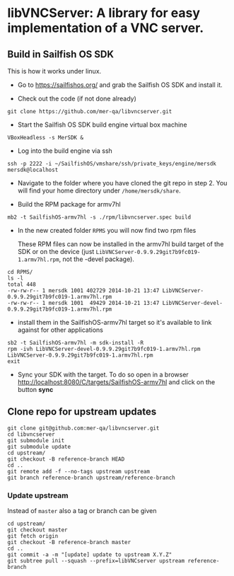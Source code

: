 # libVNCServer: A library for easy implementation of a VNC server.

## Build in Sailfish OS SDK
This is how it works under linux.

* Go to https://sailfishos.org/ and grab the Sailfish OS SDK and install it.

* Check out the code (if not done already)
```
git clone https://github.com/mer-qa/libvncserver.git
```

* Start the Sailfish OS SDK build engine virtual box machine
```
VBoxHeadless -s MerSDK &
```

* Log into the build engine via ssh
```
ssh -p 2222 -i ~/SailfishOS/vmshare/ssh/private_keys/engine/mersdk mersdk@localhost
```

* Navigate to the folder where you have cloned the git repo in step 2. You will find your home directory under ```/home/mersdk/share```.

* Build the RPM package for armv7hl
```
mb2 -t SailfishOS-armv7hl -s ./rpm/libvncserver.spec build
```

* In the new created folder ```RPMS``` you will now find two rpm files

   These RPM files can now be installed in the armv7hl build target of the SDK or on the device (just ```LibVNCServer-0.9.9.29git7b9fc019-1.armv7hl.rpm```, not the -devel package).
```
cd RPMS/
ls -l
total 448
-rw-rw-r-- 1 mersdk 1001 402729 2014-10-21 13:47 LibVNCServer-0.9.9.29git7b9fc019-1.armv7hl.rpm
-rw-rw-r-- 1 mersdk 1001  49429 2014-10-21 13:47 LibVNCServer-devel-0.9.9.29git7b9fc019-1.armv7hl.rpm
```
* install them in the SailfishOS-armv7hl target so it's available to link against for other applications
```
sb2 -t SailfishOS-armv7hl -m sdk-install -R
rpm -ivh LibVNCServer-devel-0.9.9.29git7b9fc019-1.armv7hl.rpm LibVNCServer-0.9.9.29git7b9fc019-1.armv7hl.rpm
exit
```

* Sync your SDK with the target. To do so open in a browser [http://localhost:8080/C/targets/SailfishOS-armv7hl](http://localhost:8080/C/targets/SailfishOS-armv7hl) and click on the button **sync**

## Clone repo for upstream updates
```
git clone git@github.com:mer-qa/libvncserver.git
cd libvncserver
git submodule init
git submodule update
cd upstream/
git checkout -B reference-branch HEAD
cd ..
git remote add -f --no-tags upstream upstream
git branch reference-branch upstream/reference-branch
```

### Update upstream
Instead of ```master``` also a tag or branch can be given
```
cd upstream/
git checkout master
git fetch origin
git checkout -B reference-branch master
cd ..
git commit -a -m "[update] update to upstream X.Y.Z"
git subtree pull --squash --prefix=libVNCserver upstream reference-branch
```
